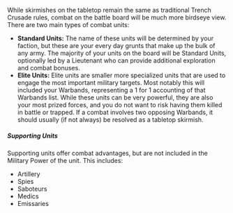 While skirmishes on the tabletop remain the same as traditional Trench Crusade rules, combat on the battle board will be much more birdseye view. There are two main types of combat units:

- **Standard Units:**  The name of these units will be determined by your faction, but these are your every day grunts that make up the bulk of any army. The majority of your units on the board will be Standard Units, optionally led by a Lieutenant who can provide additional exploration and combat bonuses.
- **Elite Units:** Elite units are smaller more specialized units that are used to engage the most important military targets. Most notably this will included your Warbands, representing a 1 for 1 accounting of that Warbands list. While these units can be very powerful, they are also your most prized forces, and you do not want to risk having them killed in battle or trapped. If a combat involves two opposing Warbands, it should usually (if not always) be resolved as a tabletop skirmish.

##### Supporting Units
Supporting units offer combat advantages, but are not included in the Military Power of the unit. This includes:
- Artillery
- Spies
- Saboteurs
- Medics
- Emissaries